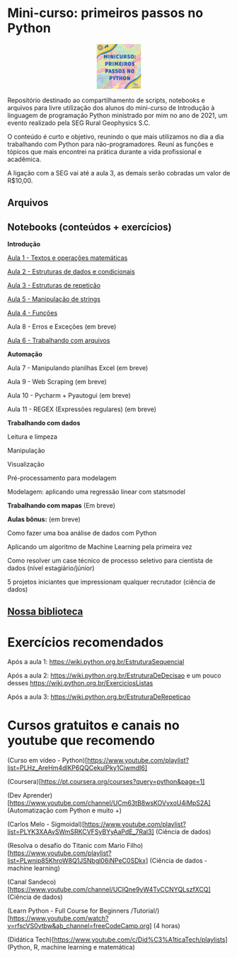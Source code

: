 # Mini-curso: primeiros passos no Python

<p align="center">
  <img src="https://github.com/Patotricks15/Minicurso_Python/blob/main/minucurso.jfif" width="20%" title="hover text">
</p>

Repositório destinado ao compartilhamento de scripts, notebooks e arquivos para livre utilização dos alunos do mini-curso de Introdução à linguagem de programação Python ministrado por mim no ano de 2021, um evento realizado pela SEG Rural Geophysics S.C.

O conteúdo é curto e objetivo, reunindo o que mais utilizamos no dia a dia trabalhando com Python para não-programadores. Reuní as funções e tópicos que mais encontrei na prática durante a vida profissional e acadêmica.

A ligação com a SEG vai até a aula 3, as demais serão cobradas um valor de R$10,00.
## Arquivos


## Notebooks (conteúdos + exercícios)
**Introdução**

[Aula 1 - Textos e operações matemáticas](https://colab.research.google.com/drive/1mygo9Cb-Fx700CQ2ijreBIQQkXeA7nYZ#scrollTo=HlcezFRGKCDn)

[Aula 2 - Estruturas de dados e condicionais](https://colab.research.google.com/drive/1_2Q8arslQ2LjuM-CeTK1sh5EgHprep6U)

[Aula 3 - Estruturas de repetição](https://colab.research.google.com/drive/1-zFo3Iaiew_JgdnuKsO2MSthEvDlTbs9?usp=sharing)

[Aula 5 - Manipulação de strings](https://colab.research.google.com/drive/1iYnjU5awlqXN49MFAjkeA5QpMlVlaP03#scrollTo=K8tFBzKmFiRx)

[Aula 4 - Funções](https://colab.research.google.com/drive/19KS3dzpJdXxWsbdnbs1a5tcWpGH8BcnK#scrollTo=i1M_A-K00CbX)

Aula 8 - Erros e Exceções (em breve)

[Aula 6 - Trabalhando com arquivos](https://colab.research.google.com/drive/1OSF64xLhHhoWnQH3NKth9POMdzSLaKZ9?usp=sharing)

**Automação**

Aula 7 - Manipulando planilhas Excel (em breve)

Aula 9 - Web Scraping (em breve)

Aula 10 - Pycharm + Pyautogui (em breve)

Aula 11 - REGEX (Expressões regulares)  (em breve)

**Trabalhando com dados**

Leitura e limpeza

Manipulação

Visualização

Pré-processamento para modelagem

Modelagem: aplicando uma regressão linear com statsmodel

**Trabalhando com mapas**
(Em breve)

**Aulas bônus:**  (em breve)

Como fazer uma boa análise de dados com Python

Aplicando um algoritmo de Machine Learning pela primeira vez

Como resolver um case técnico de processo seletivo para cientista de dados (nível estagiário/júnior) 

5 projetos iniciantes que impressionam qualquer recrutador (ciência de dados)


## [Nossa biblioteca](https://github.com/Patotricks15/Minicurso_Python/tree/main/Biblioteca)

# Exercícios recomendados
Após a aula 1: https://wiki.python.org.br/EstruturaSequencial

Após a aula 2: https://wiki.python.org.br/EstruturaDeDecisao e um pouco desses https://wiki.python.org.br/ExerciciosListas

Após a aula 3: https://wiki.python.org.br/EstruturaDeRepeticao


# Cursos gratuitos e canais no youtube que recomendo
(Curso em vídeo - Python)[https://www.youtube.com/playlist?list=PLHz_AreHm4dlKP6QQCekuIPky1CiwmdI6]

(Coursera)[https://pt.coursera.org/courses?query=python&page=1]

(Dev Aprender)[https://www.youtube.com/channel/UCm63tB8wsKOVvxoU4iMpS2A] (Automatização com Python e muito +)

(Carlos Melo - Sigmoidal)[https://www.youtube.com/playlist?list=PLYK3XAAvSWmSRKCVFSyBYyAaPdE_7Ral3] (Ciência de dados)

(Resolva o desafio do Titanic com Mario Filho)[https://www.youtube.com/playlist?list=PLwnip85KhroW8Q1JSNbgl06iNPeC0SDkx] (Ciência de dados - machine learning)

(Canal Sandeco)[https://www.youtube.com/channel/UCIQne9yW4TvCCNYQLszfXCQ] (Ciência de dados)

(Learn Python - Full Course for Beginners /Tutorial/)[https://www.youtube.com/watch?v=rfscVS0vtbw&ab_channel=freeCodeCamp.org] (4 horas)

(Didática Tech)[https://www.youtube.com/c/Did%C3%A1ticaTech/playlists] (Python, R, machine learning e matemática)
